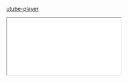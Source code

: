 [utube-player](//mdibenedetto.github.io/utube-player)
<iframe src = "//mdibenedetto.github.io/utube-player/index.html">
</iframe>
